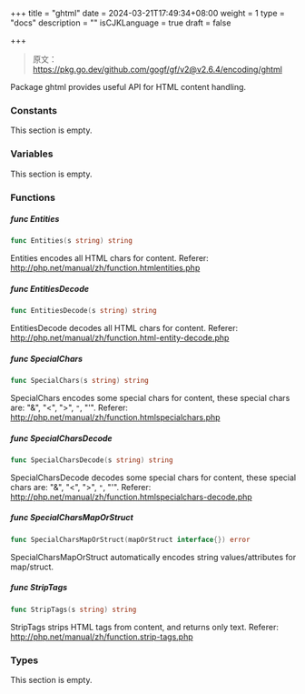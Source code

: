 +++
title = "ghtml"
date = 2024-03-21T17:49:34+08:00
weight = 1
type = "docs"
description = ""
isCJKLanguage = true
draft = false

+++

> 原文：https://pkg.go.dev/github.com/gogf/gf/v2@v2.6.4/encoding/ghtml

Package ghtml provides useful API for HTML content handling.

### Constants 

This section is empty.

### Variables 

This section is empty.

### Functions 

##### func Entities 

``` go
func Entities(s string) string
```

Entities encodes all HTML chars for content. Referer: http://php.net/manual/zh/function.htmlentities.php

##### func EntitiesDecode 

``` go
func EntitiesDecode(s string) string
```

EntitiesDecode decodes all HTML chars for content. Referer: http://php.net/manual/zh/function.html-entity-decode.php

##### func SpecialChars 

``` go
func SpecialChars(s string) string
```

SpecialChars encodes some special chars for content, these special chars are: "&", "<", ">", `"`, "'". Referer: http://php.net/manual/zh/function.htmlspecialchars.php

##### func SpecialCharsDecode 

``` go
func SpecialCharsDecode(s string) string
```

SpecialCharsDecode decodes some special chars for content, these special chars are: "&", "<", ">", `"`, "'". Referer: http://php.net/manual/zh/function.htmlspecialchars-decode.php

##### func SpecialCharsMapOrStruct 

``` go
func SpecialCharsMapOrStruct(mapOrStruct interface{}) error
```

SpecialCharsMapOrStruct automatically encodes string values/attributes for map/struct.

##### func StripTags 

``` go
func StripTags(s string) string
```

StripTags strips HTML tags from content, and returns only text. Referer: http://php.net/manual/zh/function.strip-tags.php

### Types 

This section is empty.
